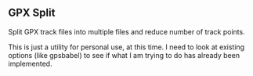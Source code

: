 ## GPX Split
Split GPX track files into multiple files and reduce number of track points.

This is just a utility for personal use, at this time. I need to look at existing options (like gpsbabel) to see if what I am trying to do has already been implemented.

